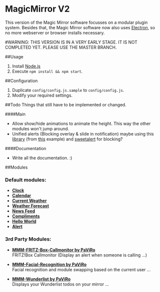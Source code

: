 # MagicMirror V2
This version of the Magic Mirror software focusses on a modular plugin system. Besides that, the Magic Mirror software now also uses [Electron](http://electron.atom.io/), so no more webserver or browser installs necessary. 

#WARNING: THIS VERSION IS IN A VERY EARLY STAGE. IT IS NOT COMPLETED YET. PLEASE USE THE MASTER BRANCH.

##Usage 
1. Install [Node.js](https://nodejs.org/en/)
2. Execute `npm install && npm start`.

##Configuration
1. Duplicate `config/config.js.sample` to `config/config.js`.
2. Modify your required settings.

##Todo
Things that still have to be implemented or changed.

####Main
- Allow show/hide animations to animate the height. This way the other modules won't jump around.
- Unified alerts (Blocking overlay & slide in notification) maybe using this [library](http://tympanus.net/Development/NotificationStyles/js/notificationFx.js) (from [this](http://tympanus.net/Development/NotificationStyles/growl-jelly.html) example) and [sweetalert](https://github.com/t4t5/sweetalert) for blocking?

####Documentation
- Write all the documentation. :)

##Modules 

### Default modules:
- [**Clock**](modules/default/clock)
- [**Calendar**](modules/default/calendar)
- [**Current Weather**](modules/default/currentweather)
- [**Weather Forecast**](modules/default/weatherforecast)
- [**News Feed**](modules/default/newsfeed)
- [**Compliments**](modules/default/compliments)
- [**Hello World**](modules/default/helloworld)
- [**Alert**](modules/default/alert)

### 3rd Party Modules:

- **[MMM-FRITZ-Box-Callmonitor by PaViRo](https://github.com/paviro/MMM-FRITZ-Box-Callmonitor)** <br> FRITZ!Box Callmonitor (Display an alert when someone is calling ...)

- **[MMM-Facial-Recognition by PaViRo](https://github.com/paviro/MMM-Facial-Recognition)** <br> Facial recognition and module swapping based on the current user ...

- **[MMM-Wunderlist by PaViRo](https://github.com/paviro/MMM-Wunderlist)** <br> Displays your Wunderlist todos on your mirror ...



